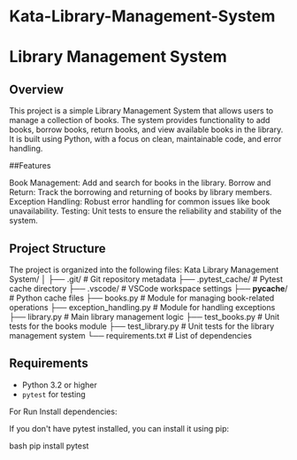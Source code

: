# Kata-Library-Management-System
# Library Management System

## Overview

This project is a simple Library Management System that allows users to manage a collection of books. The system provides functionality to add books, borrow books, return books, and view available books in the library. It is built using Python, with a focus on clean, maintainable code, and error handling.

##Features

Book Management: Add and search for books in the library.
Borrow and Return: Track the borrowing and returning of books by library members.
Exception Handling: Robust error handling for common issues like book unavailability.
Testing: Unit tests to ensure the reliability and stability of the system.

## Project Structure

The project is organized into the following files:
Kata Library Management System/
│
├── .git/                   # Git repository metadata
├── .pytest_cache/          # Pytest cache directory
├── .vscode/                # VSCode workspace settings
├── __pycache__/            # Python cache files
├── books.py                # Module for managing book-related operations
├── exception_handling.py   # Module for handling exceptions
├── library.py              # Main library management logic
├── test_books.py           # Unit tests for the books module
├── test_library.py         # Unit tests for the library management system
└── requirements.txt        # List of dependencies

## Requirements

- Python 3.2 or higher
- `pytest` for testing

For Run Install dependencies:

If you don't have pytest installed, you can install it using pip:

bash
pip install pytest
